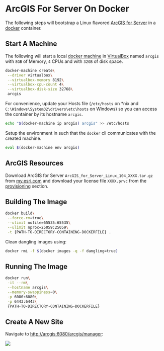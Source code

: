 # ArcGIS For Server On Docker

The following steps will bootstrap a Linux flavored [ArcGIS for Server](http://www.esri.com/software/arcgis/arcgisserver) in a [docker](https://www.docker.com/) container.

## Start A Machine

The following will start a local [docker machine](https://docs.docker.com/machine/get-started/) in [VirtualBox](https://docs.docker.com/machine/drivers/virtualbox/) named `arcgis` with `8GB` of Memory, `4` CPUs and with `32GB` of disk space.

```bash
docker-machine create\
 --driver virtualbox\
 --virtualbox-memory 8192\
 --virtualbox-cpu-count 4\
 --virtualbox-disk-size 32768\
 arcgis
```

For convenience, update your Hosts file (`/etc/hosts` on *nix and `C:\Windows\System32\drivers\etc\hosts` on Windows) so you can access the container by its hostname `arcgis`.

```bash
echo "$(docker-machine ip arcgis) arcgis" >> /etc/hosts
```

Setup the environment in such that the `docker` cli communicates with the created machine.

```bash
eval $(docker-machine env arcgis)
```

## ArcGIS Resources

Download ArcGIS for Server `ArcGIS_for_Server_Linux_104_XXXX.tar.gz` from [my.esri.com](https://my.esri.com/#/downloads) and download your license file `XXXX.prvc` from the [provisioning](https://my.esri.com/#/provisioning/417547) section.

## Building The Image

```bash
docker build\
 --force-rm=true\
 --ulimit nofile=65535:65535\
 --ulimit nproc=25059:25059\
 -t {PATH-TO-DIRECTORY-CONTAINING-DOCKERFILE} . 
```

Clean dangling images using:

```bash
docker rmi -f $(docker images -q -f dangling=true)
```

## Running The Image

```bash
docker run\
 -it --rm\
 --hostname arcgis\
 --memory-swappiness=0\
 -p 6080:6080\
 -p 6443:6443\
 {PATH-TO-DIRECTORY-CONTAINING-DOCKERFILE}
```

## Create A New Site

Navigate to <http://arcgis:6080/arcgis/manager>:

![](manager.png)
